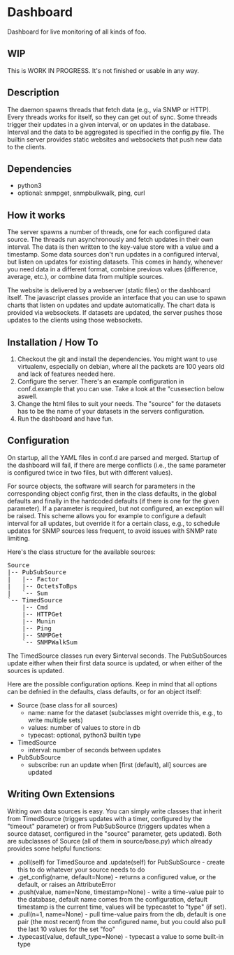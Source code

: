 Dashboard
=========

Dashboard for live monitoring of all kinds of foo.


## WIP
This is WORK IN PROGRESS. It's not finished or usable in any way.

## Description

The daemon spawns threads that fetch data (e.g., via SNMP or HTTP). Every threads works for itself, so they can get out of sync. Some threads trigger their updates in a given interval, or on updates in the database. Interval and the data to be aggregated is specified in the config.py file. The builtin server provides static websites and websockets that push new data to the clients.

## Dependencies

  * python3
  * optional: snmpget, snmpbulkwalk, ping, curl

## How it works

The server spawns a number of threads, one for each configured data source. The threads run asynchronously and fetch updates in their own interval. The data is then written to the key-value store with a value and a timestamp. Some data sources don't run updates in a configured interval, but listen on updates for existing datasets. This comes in handy, whenever you need data in a different format, combine previous values (difference, average, etc.), or combine data from multiple sources.

The website is delivered by a webserver (static files) or the dashboard itself. The javascript classes provide an interface that you can use to spawn charts that listen on updates and update automatically. The chart data is provided via websockets. If datasets are updated, the server pushes those updates to the clients using those websockets.

## Installation / How To

  1. Checkout the git and install the dependencies. You might want to use virtualenv, especially on debian, where all the packets are 100 years old and lack of features needed here.
  2. Configure the server. There's an example configuration in conf.d.example that you can use. Take a look at the "cusesection below aswell.
  3. Change the html files to suit your needs. The "source" for the datasets has to be the name of your datasets in the servers configuration.
  4. Run the dashboard and have fun.

## Configuration

On startup, all the YAML files in conf.d are parsed and merged. Startup of the dashboard will fail, if there are merge conflicts (i.e., the same parameter is configured twice in two files, but with different values).

For source objects, the software will search for parameters in the corresponding object config first, then in the class defaults, in the global defaults and finally in the hardcoded defaults (if there is one for the given parameter). If a parameter is required, but not configured, an exception will be raised. This scheme allows you for example to configure a default interval for all updates, but override it for a certain class, e.g., to schedule updates for SNMP sources less frequent, to avoid issues with SNMP rate limiting.

Here's the class structure for the available sources:

<pre>
Source
|-- PubSubSource
|   |-- Factor
|   |-- OctetsToBps
|   `-- Sum
`-- TimedSource
    |-- Cmd
    |-- HTTPGet
    |-- Munin
    |-- Ping
    |-- SNMPGet
    `-- SNMPWalkSum
</pre>

The TimedSource classes run every $interval seconds. The PubSubSources update either when their first data source is updated, or when either of the sources is updated.

Here are the possible configuration options. Keep in mind that all options can be defnied in the defaults, class defaults, or for an object itself:

  * Source (base class for all sources)
    * name: name for the dataset (subclasses might override this, e.g., to write multiple sets)
    * values: number of values to store in db
    * typecast: optional, python3 builtin type
  * TimedSource
    * interval: number of seconds between updates
  * PubSubSource
    * subscribe: run an update when [first (default), all] sources are updated

## Writing Own Extensions

Writing own data sources is easy. You can simply write classes that inherit from TimedSource (triggers updates with a timer, configured by the "timeout" parameter) or from PubSubSource (triggers updates when a source dataset, configured in the "source" parameter, gets updated). Both are subclasses of Source (all of them in source/base.py) which already provides some helpful functions:

  * .poll(self) for TimedSource and .update(self) for PubSubSource - create this to do whatever your source needs to do
  * .get_config(name, default=None) - returns a configured value, or the default, or raises an AttributeError
  * .push(value, name=None, timestamp=None) - write a time-value pair to the database, default name comes from the configuration, default timestamp is the current time, values will be typecastet to "type" (if set).
  * .pull(n=1, name=None) - pull time-value pairs from the db, default is one pair (the most recent) from the configured name, but you could also pull the last 10 values for the set "foo"
  * .typecast(value, default_type=None) - typecast a value to some built-in type
